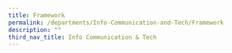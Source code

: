 ```yaml
---
title: Framework
permalink: /departments/Info-Communication-and-Tech/Framework
description: ""
third_nav_title: Info Communication & Tech
---
```

